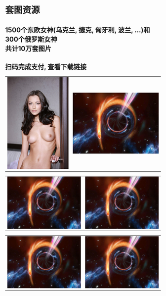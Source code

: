 # 套图资源
1500个东欧女神(乌克兰, 捷克, 匈牙利, 波兰, ...)和300个俄罗斯女神<br>
共计10万套图片<br>
-----------------------------------------------------------------------------------
扫码完成支付, 查看下载链接<br>
-----------------------------------------------------------------------------------
<table>
  <tr>
    <td><img src="https://github.com/anny106/ighost/blob/main/ImagesFolder/a%20(1).jpg" alt="Image 1"></td>
    <td><img src="https://github.com/anny106/ighost/blob/main/ImagesFolder/3F7182A1D2D99B3AE21C39A11F8A44C9.png" alt="Image 2"></td>
  </tr>
</table>
<table>
  <tr>
    <td><img src="https://github.com/anny106/ighost/blob/main/ImagesFolder/3F7182A1D2D99B3AE21C39A11F8A44C9.png" alt="Image 1"></td>
    <td><img src="https://github.com/anny106/ighost/blob/main/ImagesFolder/3F7182A1D2D99B3AE21C39A11F8A44C9.png" alt="Image 2"></td>
  </tr>
</table>
<table>
  <tr>
    <td><img src="https://github.com/anny106/ighost/blob/main/ImagesFolder/3F7182A1D2D99B3AE21C39A11F8A44C9.png" alt="Image 1"></td>
    <td><img src="https://github.com/anny106/ighost/blob/main/ImagesFolder/3F7182A1D2D99B3AE21C39A11F8A44C9.png" alt="Image 2"></td>
  </tr>
</table>
